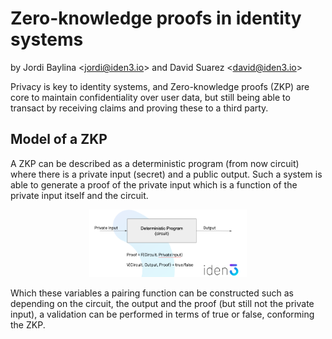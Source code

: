 # Zero-knowledge proofs in identity systems
by Jordi Baylina &lt;<jordi@iden3.io>&gt; and David Suarez &lt;<david@iden3.io>&gt;

Privacy is key to identity systems, and Zero-knowledge proofs (ZKP) are core to maintain confidentiality over user data, but still being able to transact by receiving claims and proving these to a third party. 

## Model of a ZKP

A ZKP can be described as a deterministic program (from now circuit) where there is a private input (secret) and a public output. Such a system is able to generate a proof of the private input which is a function of the private input itself and the circuit.

<div style="text-align:center;"><img src="./media/ZKP.png" width=50% height=50%></div>

Which these variables a pairing function can be constructed such as depending on the circuit, the output and the proof (but still not the private input), a validation can be performed in terms of true or false, conforming the ZKP.





